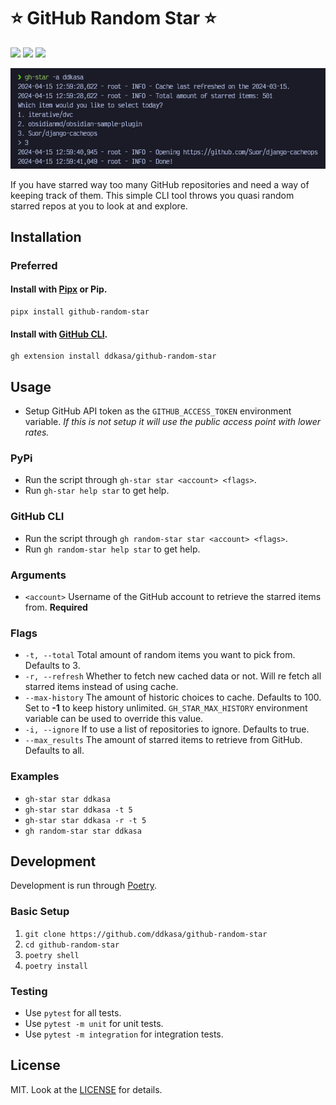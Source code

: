 # ⭐️ GitHub Random Star ⭐️

<a href="https://pypi.org/project/github-random-star"><img src="https://img.shields.io/pypi/v/github_random_star?style=for-the-badge&logo=pypi" /></a>
<a href=""><img src="https://img.shields.io/github/actions/workflow/status/ddkasa/github-random-star/pypi-publish.yml?style=for-the-badge"/></a>
<a href="https://pypi.org/project/github-random-star"><img src="https://img.shields.io/pypi/dm/github-random-star?style=for-the-badge" /></a>

![](docs/example_image.png?raw=true)

If you have starred way too many GitHub repositories and need a way of keeping track of them. This simple CLI tool throws you quasi random starred repos at you to look at and explore.

## Installation

### Preferred

#### Install with [Pipx](https://github.com/pypa/pipx) or Pip.

```
pipx install github-random-star
```

#### Install with [GitHub CLI](https://github.com/cli/cli).

```
gh extension install ddkasa/github-random-star
```

## Usage

- Setup GitHub API token as the `GITHUB_ACCESS_TOKEN` environment variable. _If this is not setup it will use the public access point with lower rates._

### PyPi
- Run the script through `gh-star star <account> <flags>`.
- Run `gh-star help star` to get help.

### GitHub CLI
- Run the script through `gh random-star star <account> <flags>`.
- Run `gh random-star help star` to get help.

### Arguments
- `<account>` Username of the GitHub account to retrieve the starred items from. **Required**

### Flags

- `-t, --total` Total amount of random items you want to pick from. Defaults to 3.
- `-r, --refresh` Whether to fetch new cached data or not. Will re fetch all starred items instead of using cache.
- `--max-history` The amount of historic choices to cache. Defaults to 100. Set to **-1** to keep history unlimited. `GH_STAR_MAX_HISTORY` environment variable can be used to override this value.
- `-i, --ignore` If to use a list of repositories to ignore. Defaults to true.
- `--max_results` The amount of starred items to retrieve from GitHub. Defaults to all.

### Examples

- `gh-star star ddkasa`
- `gh-star star ddkasa -t 5`
- `gh-star star ddkasa -r -t 5`
- `gh random-star star ddkasa`

## Development

Development is run through [Poetry](https://github.com/python-poetry/poetry).

### Basic Setup
1. `git clone https://github.com/ddkasa/github-random-star`
2. `cd github-random-star`
3. `poetry shell`
4. `poetry install`

### Testing
- Use `pytest` for all tests.
- Use `pytest -m unit` for unit tests.
- Use `pytest -m integration` for integration tests.

## License
MIT. Look at the [LICENSE](LICENSE.md) for details.
